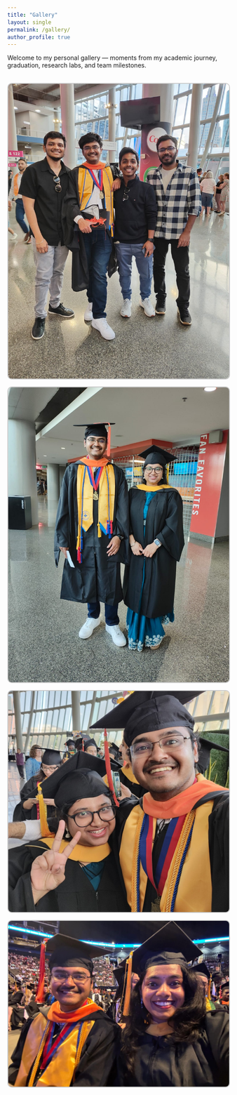 ```yaml
---
title: "Gallery"
layout: single
permalink: /gallery/
author_profile: true
---
```


Welcome to my personal gallery — moments from my academic journey, graduation, research labs, and team milestones.

<style>
.gallery-grid {
  display: grid;
  grid-template-columns: repeat(auto-fit, minmax(250px, 1fr));
  gap: 1rem;
  margin-top: 2rem;
}
.gallery-grid img {
  width: 100%;
  height: auto;
  border-radius: 10px;
  cursor: pointer;
  transition: transform 0.2s ease;
  border: 2px solid #ccc;
}
.gallery-grid img:hover {
  transform: scale(1.03);
  border-color: #1a73e8;
}
</style>

<!-- Lightbox Fullscreen Script -->
<script>
document.addEventListener("DOMContentLoaded", function () {
  const imgs = document.querySelectorAll(".gallery-grid img");
  imgs.forEach(img => {
    img.addEventListener("click", () => {
      const src = img.getAttribute("src");
      const overlay = document.createElement("div");
      overlay.style.position = "fixed";
      overlay.style.top = 0;
      overlay.style.left = 0;
      overlay.style.width = "100vw";
      overlay.style.height = "100vh";
      overlay.style.backgroundColor = "rgba(0, 0, 0, 0.9)";
      overlay.style.display = "flex";
      overlay.style.alignItems = "center";
      overlay.style.justifyContent = "center";
      overlay.style.zIndex = 1000;
      overlay.innerHTML = `<img src="${src}" style="max-width: 90vw; max-height: 90vh; border-radius: 12px;">`;
      overlay.addEventListener("click", () => overlay.remove());
      document.body.appendChild(overlay);
    });
  });
});
</script>

<div class="gallery-grid">
  <img src="/images/grad1.jpg" alt="Graduation Ceremony">
  <img src="/images/grad2.jpg" alt="Graduation Ceremony">
  <img src="/images/grad3.jpg" alt="Graduation Ceremony">
  <img src="/images/grad4.jpg" alt="Graduation Ceremony">
</div>
